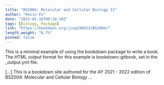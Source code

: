 ```yaml
---
title: "BS2004: Molecular and Cellular Biology II"
author: "Kevin Fo"
date: "2023-01-18T09:28:10Z"
tags: [Biology, Package]
link: "https://bookdown.org/jcog196013/BS2004/"
length_weight: "6.7%"
pinned: false
---
```


<p>This is a minimal example of using the bookdown package to write a book. The HTML output format for this example is bookdown::gitbook, set in the _output.yml file.</p> [...] This is a bookdown site authored for the AY 2021 - 2022 edition of BS2004: Molecular and Cellular Biology ...
